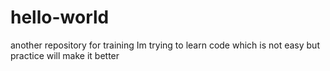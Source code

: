 # hello-world
another repository for training
Im trying to learn code
which is not easy but practice will make it better
